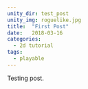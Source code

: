 ```yaml
---
unity_dir: test_post
unity_img: roguelike.jpg
title:  "First Post"
date:   2018-03-16
categories:
  - 2d tutorial
tags:
  - playable
---
```


Testing post.
